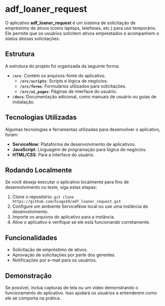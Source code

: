# adf_loaner_request

O aplicativo **adf_loaner_request** é um sistema de solicitação de empréstimo de ativos (como laptops, telefones, etc.) para uso temporário. Ele permite que os usuários solicitem ativos emprestados e acompanhem o status dessas solicitações.

## Estrutura

A estrutura do projeto foi organizada da seguinte forma:

- **`/src`**: Contém os arquivos-fonte do aplicativo.
  - **`/src/scripts`**: Scripts e lógica de negócios.
  - **`/src/forms`**: Formulários utilizados para solicitações.
  - **`/src/ui_pages`**: Páginas de interface do usuário.
- **`/docs`**: Documentação adicional, como manuais de usuário ou guias de instalação.

## Tecnologias Utilizadas

Algumas tecnologias e ferramentas utilizadas para desenvolver o aplicativo, foram:
- **ServiceNow**: Plataforma de desenvolvimento de aplicativos.
- **JavaScript**: Linguagem de programação para lógica de negócios.
- **HTML/CSS**: Para a interface do usuário.

## Rodando Localmente

Se você deseja executar o aplicativo localmente para fins de desenvolvimento ou teste, siga estas etapas:
1. Clone o repositório: `git clone https://github.com/hiago19/adf_loaner_request.git`
2. Configure um ambiente ServiceNow local ou use uma instância de desenvolvimento.
3. Importe os arquivos do aplicativo para a instância.
4. Ative o aplicativo e verifique se ele está funcionando corretamente.

## Funcionalidades

- Solicitação de empréstimo de ativos.
- Aprovação de solicitações por parte dos gerentes.
- Notificações por e-mail para os usuários.

## Demonstração

Se possível, inclua capturas de tela ou um vídeo demonstrando o funcionamento do aplicativo. Isso ajudará os usuários a entenderem como ele se comporta na prática.
